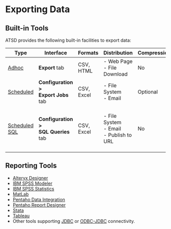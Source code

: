 # Exporting Data

## Built-in Tools

ATSD provides the following built-in facilities to export data:

| **Type** | **Interface** | **Formats** | **Distribution** | **Compression** | **Scope** |
|---|---|---|---|---|---|
| [Adhoc](ad-hoc-exporting.md) | **Export** tab | CSV, HTML | - Web Page<br>- File Download | No | Single metric |
| [Scheduled](scheduled-exporting.md) | **Configuration > <br>Export Jobs** tab | CSV, Excel | - File System<br>- Email | Optional | Single metric |
| [Scheduled SQL](../api/sql/scheduled-sql.md) |  **Configuration > <br>SQL Queries** tab | CSV, Excel | - File System<br>- Email<br>- Publish to URL | No | Any number of metrics with [SQL JOINs](../api/sql/README.md#joins) |

## Reporting Tools

* [Alteryx Designer](../integration/alteryx/README.md)
* [IBM SPSS Modeler](../integration/spss/modeler/README.md)
* [IBM SPSS Statistics](../integration/spss/statistics/README.md)
* [MatLab](../integration/matlab/README.md)
* [Pentaho Data Integration](../integration/pentaho/data-integration/README.md)
* [Pentaho Report Designer](../integration/pentaho/report-designer/README.md)  
* [Stata](../integration/stata/README.md)
* [Tableau](../integration/tableau/README.md)
* Other tools supporting [JDBC](https://github.com/axibase/atsd-jdbc) or [ODBC-JDBC](../integration/odbc/README.md) connectivity.

